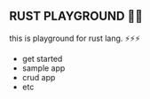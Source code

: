 RUST PLAYGROUND 🚀🚀
---------------
this is playground for rust lang. ⚡⚡⚡

- get started
- sample app
- crud app
- etc
